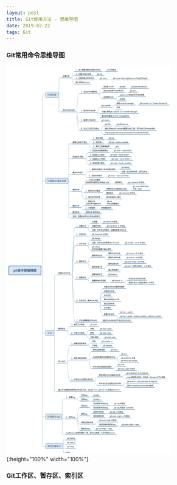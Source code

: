 ```yaml
---
layout: post
title: Git使用方法 - 思维导图
date: 2019-02-22
tags: Git  
---
```


### Git常用命令思维导图

![jpg](/images/post/git/git_one_page.jpg){:height="100%" width="100%"}


### Git工作区、暂存区、索引区